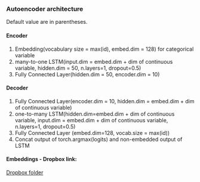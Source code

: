 ### Autoencoder architecture
Default value are in parentheses.
#### Encoder
<ol>
<li>Embedding(vocabulary size = max(id), embed.dim = 128) for categorical variable</li>
<li>many-to-one LSTM(input.dim = embed.dim + dim of continuous variable, hidden.dim = 50, n.layers=1, dropout=0.5)</li>
<li>Fully Connected Layer(hidden.dim = 50, encoder.dim = 10)</li>
</ol>

#### Decoder
<ol>
<li>Fully Connected Layer(encoder.dim = 10, hidden.dim = embed.dim + dim of continuous variable)</li>
<li>one-to-many LSTM(hidden.dim=embed.dim + dim of continuous variable, input.dim = embed.dim + dim of continuous variable, n.layers=1, dropout=0.5)</li>
<li>Fully Connected Layer (embed.dim=128, vocab.size = max(id))
<li>Concat output of torch.argmax(logits) and non-embedded output of LSTM
</ol>


#### Embeddings - Dropbox link:
[Dropbox folder](https://www.dropbox.com/sh/0bpab0zqs69g07l/AADkEwXnAMZbd3VZfLLahl20a?dl=0)
